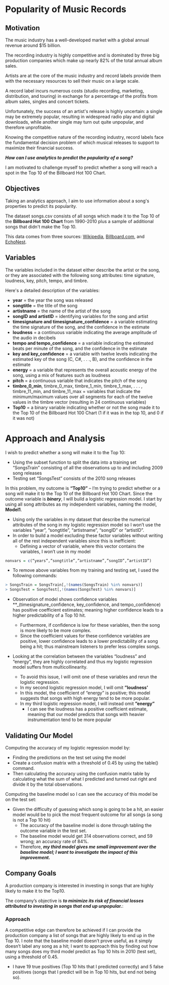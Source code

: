 # Popularity of Music Records

## Motivation

The music industry has a well-developed market with a global annual revenue around $15 billion. 

The recording industry is highly competitive and is dominated by three big production companies which make up nearly 82% of the total annual album sales. 

Artists are at the core of the music industry and record labels provide them with the necessary resources to sell their music on a large scale. 

A record label incurs numerous costs (studio recording, marketing, distribution, and touring) in exchange for a percentage of the profits from album sales, singles and concert tickets.

Unfortunately, the success of an artist's release is highly uncertain: a single may be extremely popular, resulting in widespread radio play and digital downloads, while another single may turn out quite unpopular, and therefore unprofitable. 

Knowing the competitive nature of the recording industry, record labels face the fundamental decision problem of which musical releases to support to maximize their financial success. 

**_How can I use analytics to predict the popularity of a song?_** 

I am motivated to challenge myself to predict whether a song will reach a spot in the Top 10 of the Billboard Hot 100 Chart.

## Objectives

Taking an analytics approach, I aim to use information about a song's properties to predict its popularity. 

The dataset songs.csv consists of all songs which made it to the Top 10 of the **Billboard Hot 100 Chart** from 1990-2010 plus a sample of additional songs that didn't make the Top 10. 

This data comes from three sources: [Wikipedia](https://en.wikipedia.org/wiki/Billboard_Hot_100), [Billboard.com](https://www.billboard.com/), and [EchoNest](http://the.echonest.com/).

## Variables 

The variables included in the dataset either describe the artist or the song, or they are associated with the following song attributes: time signature, loudness, key, pitch, tempo, and timbre.

Here's a detailed description of the variables:
-	**year** = the year the song was released
-	**songtitle** = the title of the song
-	**artistname** = the name of the artist of the song
-	**songID and artistID** = identifying variables for the song and artist
-	**timesignature and timesignature_confidence** = a variable estimating the time signature of the song, and the confidence in the estimate
-	**loudness** = a continuous variable indicating the average amplitude of the audio in decibels
-	**tempo and tempo_confidence** = a variable indicating the estimated beats per minute of the song, and the confidence in the estimate
-	**key and key_confidence** = a variable with twelve levels indicating the estimated key of the song (C, C#, . . ., B), and the confidence in the estimate
-	**energy** = a variable that represents the overall acoustic energy of the song, using a mix of features such as loudness
-	**pitch** = a continuous variable that indicates the pitch of the song
-	**timbre_0_min**, timbre_0_max, timbre_1_min, timbre_1_max, . . . , timbre_11_min, and timbre_11_max = variables that indicate the minimum/maximum values over all segments for each of the twelve values in the timbre vector (resulting in 24 continuous variables)
-	**Top10** = a binary variable indicating whether or not the song made it to the Top 10 of the Billboard Hot 100 Chart (1 if it was in the top 10, and 0 if it was not)

# Approach and Analysis
 I wish to predict whether a song will make it to the Top 10:
-	Using the subset function to split the data into a training set “SongsTrain” consisting of all the observations up to and including 2009 song releases 
-	Testing set “SongsTest” consists of the 2010 song releases

In this problem, my outcome is **“Top10”** – I’m trying to predict whether or a song will make it to the Top 10 of the Billboard Hot 100 Chart. 
Since the outcome variable is **_binary_**, I will build a logistic regression model. 
I start by using all song attributes as my independent variables, naming the model, **Model1**. 
-	Using only the variables in my dataset that describe the numerical attributes of the song in my logistic regression model so I won’t use the variables “year”, “songtitle”, “artistname”, “songID” or “artistID”.
-	In order to build a model excluding these factor variables without writing all of the rest independent variables since this is inefficient:
    -	Defining a vector of variable, where this vector contains the variables, I won’t use in my model 
```r 
nonvars = c(“years”,”songtitle”,”artistname”,”songID”,”artistID”)
```
-	To remove above variables from my training and testing set, I used the following commands:
```r
> SongsTrain = SongsTrain[,!(names(SongsTrain) %in% nonvars)]
> SongsTest = SongsTest[,!(names(SongsTest) %in% nonvars)]
```

-	Observation of model shows confidence variables **_(timesignature_confidence, key_confidence, and tempo_confidence) has positive coefficient estimates; meaning higher confidence leads to a higher predictability of a Top 10 hit. 
    -	Furthermore, if confidence is low for these variables, then the song is more likely to be more complex. 
    -	Since the coefficient values for these confidence variables are positive, lower confidence leads to a lower predictability of a song being a hit; thus mainstream listeners to prefer less complex songs. 
        
-	Looking at the correlation between the variables “loudness” and “energy”, they are highly correlated and thus my logistic regression model suffers from multicollinearity.
    -	To avoid this issue, I will omit one of these variables and rerun the logistic regression.
    -	In my second logistic regression model, I will omit **”loudness’**
    -	In this model, the coefficient of “energy” is positive; this model suggests that songs with high energy tend to be more popular.
    -	In my third logistic regression model, I will instead omit **”energy”**
        -	I can see the loudness has a positive coefficient estimate, meaning that our model predicts that songs with heavier instrumentation tend to be more popular

## Validating Our Model 
Computing the accuracy of my logistic regression model by:
-	Finding the predictions on the test set using the model 
-	Create a confusion matrix with a threshold of 0.45 by using the table() command. 
-	Then calculating the accuracy using the confusion matrix table by calculating what the sum of what I predicted and turned out right and divide it by the total observations. 

Computing the baseline model so I can see the accuracy of this model be on the test set:
-	Given the difficulty of guessing which song is going to be a hit, an easier model would be to pick the most frequent outcome for all songs (a song is not a Top 10 hit)
    -	The accuracy of the baseline model is done through tabling the outcome variable in the test set. 
    -	The baseline model would get 314 observations correct, and 59 wrong; an accuracy rate of 84%. 
    -	Therefore, **_my third model gives me small improvement over the baseline model; I want to investigate the impact of this improvement._**

## Company Goals
A production company is interested in investing in songs that are highly likely to make it to the Top10. 

The company’s objective is **_to minimize its risk of financial losses attributed to investing in songs that end up unpopular._**:

### Approach

A competitive edge can therefore be achieved if I can provide the production company a list of songs that are highly likely to end up in the Top 10. I note that the baseline model doesn’t prove useful, as it simply doesn’t label any song as a hit; I want to approach this by finding out how many songs does my third model predict as Top 10 hits in 2010 (test set), using a threshold of 0.45. 
-	I have 19 true positives (Top 10 hits that I predicted correctly) and 5 false positives (songs that I predict will be in Top 10 hits, but end not being so).
